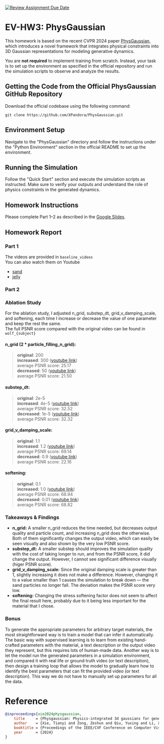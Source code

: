 [![Review Assignment Due Date](https://classroom.github.com/assets/deadline-readme-button-22041afd0340ce965d47ae6ef1cefeee28c7c493a6346c4f15d667ab976d596c.svg)](https://classroom.github.com/a/SdXSjEmH)
# EV-HW3: PhysGaussian

This homework is based on the recent CVPR 2024 paper [PhysGaussian](https://github.com/XPandora/PhysGaussian/tree/main), which introduces a novel framework that integrates physical constraints into 3D Gaussian representations for modeling generative dynamics.

You are **not required** to implement training from scratch. Instead, your task is to set up the environment as specified in the official repository and run the simulation scripts to observe and analyze the results.


## Getting the Code from the Official PhysGaussian GitHub Repository
Download the official codebase using the following command:
```
git clone https://github.com/XPandora/PhysGaussian.git
```


## Environment Setup
Navigate to the "PhysGaussian" directory and follow the instructions under the "Python Environment" section in the official README to set up the environment.


## Running the Simulation
Follow the "Quick Start" section and execute the simulation scripts as instructed. Make sure to verify your outputs and understand the role of physics constraints in the generated dynamics.


## Homework Instructions
Please complete Part 1–2 as described in the [Google Slides](https://docs.google.com/presentation/d/13JcQC12pI8Wb9ZuaVV400HVZr9eUeZvf7gB7Le8FRV4/edit?usp=sharing).

## Homework Report
### Part 1
The videos are provided in `baseline_videos` <br>
You can also watch them on Youtube
- [sand](https://youtube.com/watch/vrjo0ci_WS8?feature=share)
- [jelly](https://youtube.com/watch/vrjo0ci_WS8?feature=share)

### Part 2
### Ablation Study
For the ablation study, I adjusted n_grid, substep_dt, grid_v_damping_scale, and softening, each time I increase or decrease the value of one parameter and keep the rest the same. <br>
The full PSNR score compared with the original video can be found in `wolf_{subject}`
#### n_grid (2 * particle_filling_n_grid):
> **original**: 200 <br>
**increased**: 300 ([youtube link](https://youtube.com/watch/uYEO_Bvy4qQ?feature=share)) <br>
average PSNR score: 25.17  <br>
**decreased**: 50 ([youtube link](https://youtube.com/watch/0fH_-jMTCs4?feature=share)) <br>
average PSNR score: 21.50 

#### substep_dt:
> **original**: 2e-5 <br>
**increased**: 4e-5 ([youtube link](https://youtube.com/watch/7eGOrnu2YnM?feature=share)) <br>
average PSNR score: 32.52 <br>
**decreased**: 1e-5 ([youtube link](https://youtube.com/watch/SFtJJVIJA-g?feature=share)) <br>
average PSNR score: 32.32

#### grid_v_damping_scale:
> **original**: 1.1 <br>
**increased**: 1.2 ([youtube link](https://youtube.com/watch/BpPif5dXkSQ?feature=share))<br>
average PSNR score: 69.14 <br>
**decreased**: 0.9 ([youtube link](https://youtube.com/watch/iVK-sbV8I1M?feature=share)) <br>
average PSNR score: 22.16

#### softening:
> **original**: 0.1 <br>
**increased**: 1.0 ([youtube link](https://youtube.com/watch/5lgQFTI70zc?feature=share)) <br>
average PSNR score: 68.94 <br>
**decreased**: 0.01 ([youtube link](https://youtube.com/watch/VjsKZRTmWGA?feature=share)) <br>
average PSNR score: 68.82 

### Takeaways & Findings
- **n_grid:** A smaller n_grid reduces the time needed, but decreases output quality and particle count, and increasing n_grid does the otherwise. Both of them significantly changes the output video, which can easily be seen visually and also shown by the very low PSNR score.
- **substep_dt:** A smaller substep should improves the simulation quality with the cost of taking longer to run, and from the PSNR score, it did change the output. However, I cannot see significant difference visually (higer PSNR score). 
- **grid_v_damping_scale:** Since the original damping scale is greater than 1, slightly increasing it does not make a difference. However, changing it to a value smaller than 1 causes the simulation to break down — the sand particles no longer fall. The deviation makes the PSNR score very low.
- **softening:** Changing the stress softening factor does not seem to affect the final result here, probably due to it being less important for the material that I chose.

### Bonus
To generate the appropriate parameters for arbitrary target materials, the most straightforward way is to train a model that can infer it automatically. The basic way with supervised learning is to learn from existing hand-crafted parameters with the material, a text description or the output video they represent, but this requires lots of human-made data. Another way is to let the model run the generated parameters in a simulation environment, and compared it with real life or ground truth video (or text description), then design a training loop that allows the model to gradually learn how to identify the best parameters that can fit the provided video (or text description). This way we do not have to manually set up parameters for all the data.

# Reference
```bibtex
@inproceedings{xie2024physgaussian,
    title     = {Physgaussian: Physics-integrated 3d gaussians for generative dynamics},
    author    = {Xie, Tianyi and Zong, Zeshun and Qiu, Yuxing and Li, Xuan and Feng, Yutao and Yang, Yin and Jiang, Chenfanfu},
    booktitle = {Proceedings of the IEEE/CVF Conference on Computer Vision and Pattern Recognition},
    year      = {2024}
}
```
